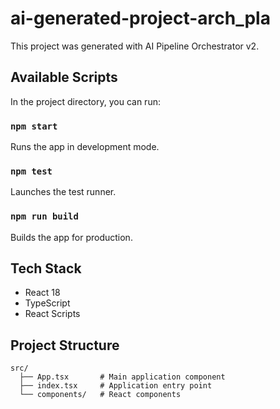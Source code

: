 # ai-generated-project-arch_pla

This project was generated with AI Pipeline Orchestrator v2.

## Available Scripts

In the project directory, you can run:

### `npm start`
Runs the app in development mode.

### `npm test`
Launches the test runner.

### `npm run build`
Builds the app for production.

## Tech Stack
- React 18
- TypeScript
- React Scripts

## Project Structure
```
src/
  ├── App.tsx       # Main application component
  ├── index.tsx     # Application entry point
  └── components/   # React components
```